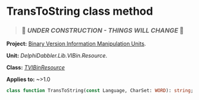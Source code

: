 # TransToString class method

> ### 🚧 _UNDER CONSTRUCTION - THINGS WILL CHANGE_ 🚧

**Project:** [Binary Version Information Manipulation Units](../API.md).

**Unit:** _DelphiDabbler.Lib.VIBin.Resource_.

**Class:** _[TVIBinResource](./TVIBinResource.md)_

**Applies to:** ~>1.0

```pascal
class function TransToString(const Language, CharSet: WORD): string;
```

